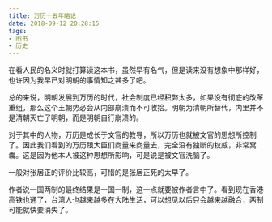```yaml
---
title: 万历十五年略记
date: 2018-09-12 20:28:15
tags:
- 图书
- 历史
---
```


在看人民的名义时就打算读这本书，虽然早有名气，但是读来没有想象中那样好，也许因为我早已对明朝的事情知之甚多了吧。

总的来说，明朝发展到万历的时代，社会制度已经积弊太多，如果没有彻底的改革重组，那么这个王朝势必会从内部崩溃而不可收拾。明朝为清朝所替代，内里并不是清朝灭亡了明朝，而是明朝自行崩溃的。

对于其中的人物，万历是成长于文官的教导，所以万历也就被文官的思想所控制了。因此我们看到的万历跟大臣们商量来商量去，完全没有独断的权威，非常窝囊。这是因为他本人被这种思想所影响，可是说是被文官洗脑了。

一般对张居正的评价比较高，可惜的是张居正死的太早了。

作者说一国两制的最终结果是一国一制，这一点就要被作者言中了。看到现在香港高铁也通了，台湾人也越来越多在大陆生活，可以想见以后只会越来越融合，两制可能就快要消失了。
